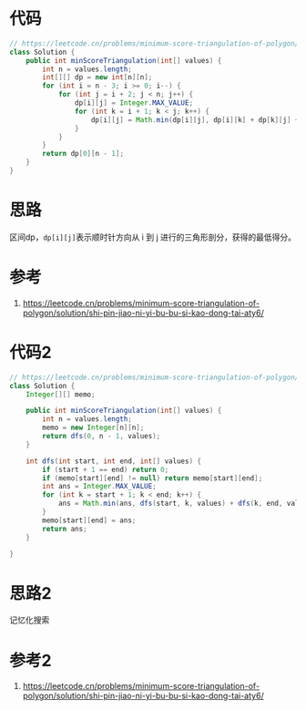 # 代码

```java
// https://leetcode.cn/problems/minimum-score-triangulation-of-polygon/solution/shi-pin-jiao-ni-yi-bu-bu-si-kao-dong-tai-aty6/
class Solution {
    public int minScoreTriangulation(int[] values) {
        int n = values.length;
        int[][] dp = new int[n][n];
        for (int i = n - 3; i >= 0; i--) {
            for (int j = i + 2; j < n; j++) {
                dp[i][j] = Integer.MAX_VALUE;
                for (int k = i + 1; k < j; k++) {
                    dp[i][j] = Math.min(dp[i][j], dp[i][k] + dp[k][j] + values[i] * values[k] * values[j]);
                }
            }
        }
        return dp[0][n - 1];
    }
}
```

# 思路

区间dp，`dp[i][j]`表示顺时针方向从 i 到 j 进行的三角形剖分，获得的最低得分。

# 参考

1. https://leetcode.cn/problems/minimum-score-triangulation-of-polygon/solution/shi-pin-jiao-ni-yi-bu-bu-si-kao-dong-tai-aty6/

# 代码2

```java
// https://leetcode.cn/problems/minimum-score-triangulation-of-polygon/solution/shi-pin-jiao-ni-yi-bu-bu-si-kao-dong-tai-aty6/
class Solution {
    Integer[][] memo;

    public int minScoreTriangulation(int[] values) {
        int n = values.length;
        memo = new Integer[n][n];
        return dfs(0, n - 1, values);
    }

    int dfs(int start, int end, int[] values) {
        if (start + 1 == end) return 0;
        if (memo[start][end] != null) return memo[start][end];
        int ans = Integer.MAX_VALUE;
        for (int k = start + 1; k < end; k++) {
            ans = Math.min(ans, dfs(start, k, values) + dfs(k, end, values) + values[start] * values[k] * values[end]); 
        }
        memo[start][end] = ans;
        return ans;
    }

}
```

# 思路2

记忆化搜索

# 参考2

1. https://leetcode.cn/problems/minimum-score-triangulation-of-polygon/solution/shi-pin-jiao-ni-yi-bu-bu-si-kao-dong-tai-aty6/